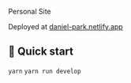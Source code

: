 Personal Site

Deployed at [daniel-park.netlify.app](https://daniel-park.netlify.app)

## 🚀 Quick start
`yarn`
`yarn run develop`
